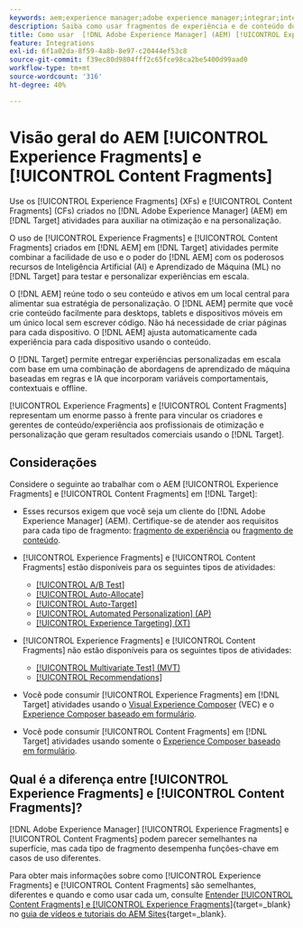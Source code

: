 ```yaml
---
keywords: aem;experience manager;adobe experience manager;integrar;integração;fragmentos de experiência;fragmentos de conteúdo
description: Saiba como usar fragmentos de experiência e de conteúdo do  [!DNL Adobe Experience Manager]  em atividades do  [!DNL Adobe Target] .
title: Como usar  [!DNL Adobe Experience Manager] (AEM) [!UICONTROL Experience Fragments] e [!UICONTROL Content Fragments]?
feature: Integrations
exl-id: 6f1a02da-8f59-4a8b-8e97-c20444ef53c8
source-git-commit: f39ec80d9804fff2c65fce98ca2be5400d99aad0
workflow-type: tm+mt
source-wordcount: '316'
ht-degree: 40%

---
```


# Visão geral do AEM [!UICONTROL Experience Fragments] e [!UICONTROL Content Fragments]

Use os [!UICONTROL Experience Fragments] (XFs) e [!UICONTROL Content Fragments] (CFs) criados no [!DNL Adobe Experience Manager] (AEM) em [!DNL Target] atividades para auxiliar na otimização e na personalização.

O uso de [!UICONTROL Experience Fragments] e [!UICONTROL Content Fragments] criados em [!DNL AEM] em [!DNL Target] atividades permite combinar a facilidade de uso e o poder do [!DNL AEM] com os poderosos recursos de Inteligência Artificial (AI) e Aprendizado de Máquina (ML) no [!DNL Target] para testar e personalizar experiências em escala.

O [!DNL AEM] reúne todo o seu conteúdo e ativos em um local central para alimentar sua estratégia de personalização. O [!DNL AEM] permite que você crie conteúdo facilmente para desktops, tablets e dispositivos móveis em um único local sem escrever código. Não há necessidade de criar páginas para cada dispositivo. O [!DNL AEM] ajusta automaticamente cada experiência para cada dispositivo usando o conteúdo.

O [!DNL Target] permite entregar experiências personalizadas em escala com base em uma combinação de abordagens de aprendizado de máquina baseadas em regras e IA que incorporam variáveis comportamentais, contextuais e offline.

[!UICONTROL Experience Fragments] e [!UICONTROL Content Fragments] representam um enorme passo à frente para vincular os criadores e gerentes de conteúdo/experiência aos profissionais de otimização e personalização que geram resultados comerciais usando o [!DNL Target].

## Considerações

Considere o seguinte ao trabalhar com o AEM [!UICONTROL Experience Fragments] e [!UICONTROL Content Fragments] em [!DNL Target]:
* Esses recursos exigem que você seja um cliente do [!DNL Adobe Experience Manager] (AEM). Certifique-se de atender aos requisitos para cada tipo de fragmento: [fragmento de experiência](/help/main/c-integrating-target-with-mac/aem/experience-fragments-aem.md#requirements) ou [fragmento de conteúdo](/help/main/c-integrating-target-with-mac/aem/content-fragments-aem.md#requirements).
* [!UICONTROL Experience Fragments] e [!UICONTROL Content Fragments] estão disponíveis para os seguintes tipos de atividades:

   * [[!UICONTROL A/B Test]](/help/main/c-activities/t-test-ab/test-ab.md)
   * [[!UICONTROL Auto-Allocate]](/help/main/c-activities/automated-traffic-allocation/automated-traffic-allocation.md)
   * [[!UICONTROL Auto-Target]](/help/main/c-activities/auto-target/auto-target-to-optimize.md)
   * [[!UICONTROL Automated Personalization] (AP)](/help/main/c-activities/t-automated-personalization/automated-personalization.md)
   * [[!UICONTROL Experience Targeting] (XT)](/help/main/c-activities/t-experience-target/experience-target.md)

* [!UICONTROL Experience Fragments] e [!UICONTROL Content Fragments] não estão disponíveis para os seguintes tipos de atividades:

   * [[!UICONTROL Multivariate Test] (MVT)](/help/main/c-activities/c-multivariate-testing/multivariate-testing.md)
   * [[!UICONTROL Recommendations]](/help/main/c-recommendations/recommendations.md)

* Você pode consumir [!UICONTROL Experience Fragments] em [!DNL Target] atividades usando o [Visual Experience Composer](/help/main/c-experiences/c-visual-experience-composer/visual-experience-composer.md) (VEC) e o [Experience Composer baseado em formulário](/help/main/c-experiences/form-experience-composer.md).
* Você pode consumir [!UICONTROL Content Fragments] em [!DNL Target] atividades usando somente o [Experience Composer baseado em formulário](/help/main/c-experiences/form-experience-composer.md).

## Qual é a diferença entre [!UICONTROL Experience Fragments] e [!UICONTROL Content Fragments]?

[!DNL Adobe Experience Manager] [!UICONTROL Experience Fragments] e [!UICONTROL Content Fragments] podem parecer semelhantes na superfície, mas cada tipo de fragmento desempenha funções-chave em casos de uso diferentes.

Para obter mais informações sobre como [!UICONTROL Experience Fragments] e [!UICONTROL Content Fragments] são semelhantes, diferentes e quando e como usar cada um, consulte [Entender [!UICONTROL Content Fragments] e [!UICONTROL Experience Fragments]](https://experienceleague.adobe.com/docs/experience-manager-learn/sites/content-fragments/understand-content-fragments-and-experience-fragments.html?lang=pt-BR){target=_blank} no [guia de vídeos e tutoriais do AEM Sites](https://experienceleague.adobe.com/docs/experience-manager-learn/sites/overview.html?lang=pt-BR){target=_blank}.
